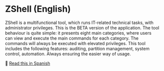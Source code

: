 # ZShell (English)
ZShell is a multifunctional tool, which runs IT-related technical tasks, with administrator privileges. This is the BETA version of the application. The tool behaviour is quite simple: it presents eight main categories, where users can view and execute the main commands for each category. The commands will always be executed with elevated privileges. This tool includes the following features: auditing, partition management, system control, automation. Always ensuring the easier way of usage.

📘 [Read this in Spanish](README.md)   
